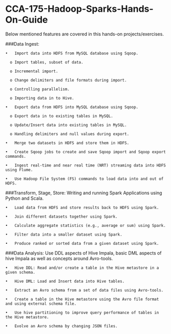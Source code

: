 # CCA-175-Hadoop-Sparks-Hands-On-Guide

Below mentioned features are covered in this hands-on projects/exercises.

###Data Ingest:

    •	Import data into HDFS from MySQL database using Sqoop.
  
      o	Import tables, subset of data.
    
      o	Incremental import.
    
      o	Change delimiters and file formats during import.
    
      o	Controlling parallelism.
    
      o	Importing data in to Hive.
    
    •	Export data from HDFS into MySQL database using Sqoop.
  
      o	Export data in to existing tables in MySQL.
    
      o	Update/Insert data into existing tables in MySQL.
    
      o	Handling delimiters and null values during export. 
    
    •	Merge two datasets in HDFS and store them in HDFS.
  
    •	Create Sqoop jobs to create and save Sqoop import and Sqoop export commands.
  
    •	Ingest real-time and near real time (NRT) streaming data into HDFS using Flume.
  
    •	Use Hadoop File System (FS) commands to load data into and out of HDFS.



###Transform, Stage, Store: Writing and running Spark Applications using Python and Scala.

    •	Load data from HDFS and store results back to HDFS using Spark.
  
    •	Join different datasets together using Spark.
  
    •	Calculate aggregate statistics (e.g., average or sum) using Spark.
  
    •	Filter data into a smaller dataset using Spark.
  
    •	Produce ranked or sorted data from a given dataset using Spark.
  
  

###Data Analysis: Use DDL aspects of Hive Impala, basic DML aspects of hive Impala as well as concepts around Avro-tools.

    •	Hive DDL: Read and/or create a table in the Hive metastore in a given schema.
  
    •	Hive DML: Load and Insert data into Hive tables.
  
    •	Extract an Avro schema from a set of data files using Avro-tools.
  
    •	Create a table in the Hive metastore using the Avro file format and using external schema file.
  
    •	Use hive partitioning to improve query performance of tables in the Hive metastore.
  
    •	Evolve an Avro schema by changing JSON files.


